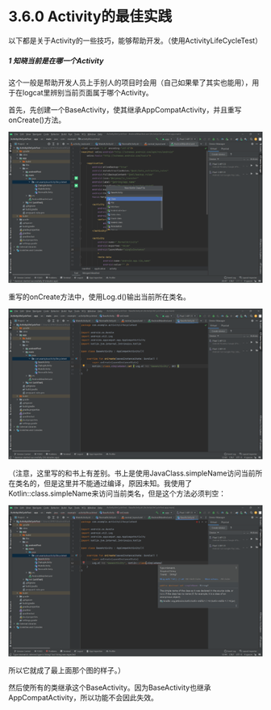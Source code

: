 # 3.6.0 Activity的最佳实践

以下都是关于Activity的一些技巧，能够帮助开发。（使用ActivityLifeCycleTest）

##### 1 知晓当前是在哪一个Activity

这个一般是帮助开发人员上手别人的项目时会用（自己如果晕了其实也能用），用于在logcat里辨别当前页面属于哪个Activity。

首先，先创建一个BaseActivity，使其继承AppCompatActivity，并且重写onCreate()方法。

![1667395553768](image/3.6.0Activity的最佳实践/1667395553768.png)

重写的onCreate方法中，使用Log.d()输出当前所在类名。

![1667396294132](image/3.6.0Activity的最佳实践/1667396294132.png)

（注意，这里写的和书上有差别。书上是使用JavaClass.simpleName访问当前所在类名的，但是这里并不能通过编译，原因未知。我使用了Kotlin::class.simpleName来访问当前类名，但是这个方法必须判空：

![1667396276698](image/3.6.0Activity的最佳实践/1667396276698.png)

所以它就成了最上面那个图的样子。）

然后使所有的类继承这个BaseActivity。因为BaseActivity也继承AppCompatActivity，所以功能不会因此失效。
